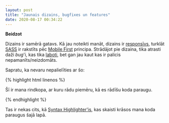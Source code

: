 ```yaml
---
layout: post
title: "Jaunais dizains, bugfixes un features"
date: 2020-08-17 00:34:22
---
```

**Beidzot**

Dizains ir samērā gatavs. Kā jau noteikti manāt, dizains ir [responsīvs][responsive], turklāt [SASS][sass] ir rakstīts pēc [Mobile First][mobilefirst] principa. Strādājot pie dizaina, tika atrasti daži _bug_'i, kas tika [laboti][commit], bet gan jau kaut kas ir palicis nepamanīts/neizdomāts.

[responsive]: https://www.w3schools.com/html/html_responsive.asp "Kas ir responsīvs?"
[sass]: https://sass-lang.com/ "Kas ir SASS?"
[mobilefirst]: https://medium.com/@Vincentxia77/what-is-mobile-first-design-why-its-important-how-to-make-it-7d3cf2e29d00 "What is Mobile First Design?"
[commit]: https://github.com/PelnaE/pelnae.github.io/commit/ca233f98beda4afd774020f1fee8456792d25003 "Lielais Commit pēc tik daudziem gadiem.."

<!--more-->

Sapratu, ka nevaru nepalielīties ar šo:

{% highlight html linenos %}
<div class="mans-bloks">
	<p>Šī ir mana rindkopa, ar kuru rādu piemēru, kā es rādīšu koda paraugu.</p>
</div>
{% endhighlight %}

Tas ir nekas cits, kā [Syntax Highlighter'is][highlighter], kas skaisti krāsos mana koda paraugus šajā lapā.

[highlighter]: https://mycyberuniverse.com/syntax-highlighting-jekyll.html "Syntax Highlighter"
